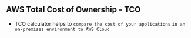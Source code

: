 ## AWS Total Cost of Ownership - TCO

- TCO calculator helps to `compare the cost of your applications` `in an on-premises environment to AWS Cloud`
